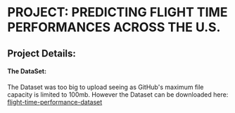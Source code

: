 # PROJECT: PREDICTING FLIGHT TIME PERFORMANCES ACROSS THE U.S.
## Project Details:


#### The DataSet: 
The Dataset was too big to upload seeing as GitHub's maximum file capacity is limited to 100mb. However the Dataset can be downloaded here:
[flight-time-performance-dataset](http://www.transtats.bts.gov/DL_SelectFields.asp?Table_ID=236&DB_Short_Name=On-Time)
